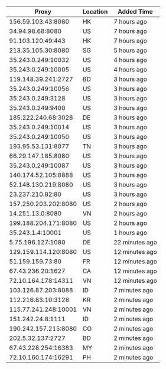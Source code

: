 | Proxy | Location | Added Time |
|---------|----------|------------|
| 156.59.103.43:8080 | HK | 7 hours ago |
| 34.94.98.68:8080 | US | 7 hours ago |
| 91.103.120.49:443 | HK | 7 hours ago |
| 213.35.105.30:8080 | SG | 5 hours ago |
| 35.243.0.249:10032 | US | 4 hours ago |
| 35.243.0.249:10005 | US | 4 hours ago |
| 119.148.39.241:2727 | BD | 3 hours ago |
| 35.243.0.249:10056 | US | 3 hours ago |
| 35.243.0.249:3128 | US | 3 hours ago |
| 35.243.0.249:9400 | US | 3 hours ago |
| 185.222.240.68:3028 | DE | 3 hours ago |
| 35.243.0.249:10014 | US | 3 hours ago |
| 35.243.0.249:10050 | US | 3 hours ago |
| 193.95.53.131:8077 | TN | 3 hours ago |
| 66.29.147.185:8080 | US | 3 hours ago |
| 35.243.0.249:10087 | US | 3 hours ago |
| 140.174.52.105:8888 | US | 3 hours ago |
| 52.148.130.219:8080 | US | 3 hours ago |
| 23.237.210.82:80 | US | 3 hours ago |
| 157.250.203.202:8080 | US | 2 hours ago |
| 14.251.13.0:8080 | VN | 2 hours ago |
| 199.188.204.171:8080 | US | 2 hours ago |
| 35.243.1.4:10001 | US | 1 hours ago |
| 5.75.196.127:1080 | DE | 22 minutes ago |
| 129.159.114.120:8080 | US | 12 minutes ago |
| 51.159.159.73:80 | FR | 12 minutes ago |
| 67.43.236.20:1627 | CA | 12 minutes ago |
| 72.10.164.178:14311 | VN | 12 minutes ago |
| 103.126.87.203:8088 | ID | 7 minutes ago |
| 112.216.83.10:3128 | KR | 2 minutes ago |
| 115.77.241.248:10001 | VN | 2 minutes ago |
| 151.242.24.8:1111 | ID | 2 minutes ago |
| 190.242.157.215:8080 | CO | 2 minutes ago |
| 202.5.32.137:2727 | BD | 2 minutes ago |
| 67.43.228.254:16383 | MY | 2 minutes ago |
| 72.10.160.174:16291 | PH | 2 minutes ago |

